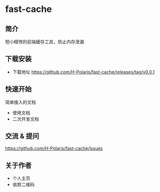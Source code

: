 # fast-cache

## 简介

短小精悍的前端缓存工具，防止内存泄漏

## 下载安装

- 下载地址 <https://github.com/H-Polaris/fast-cache/releases/tag/v0.0.1>

## 快速开始

简单接入的文档

- 使用文档
- 二次开发文档

## 交流 & 提问

<https://github.com/H-Polaris/fast-cache/issues>

## 关于作者

- 个人主页
- 收款二维码
